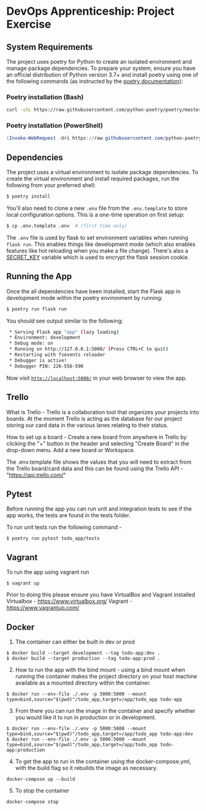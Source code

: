 # DevOps Apprenticeship: Project Exercise

## System Requirements

The project uses poetry for Python to create an isolated environment and manage package dependencies. To prepare your system, ensure you have an official distribution of Python version 3.7+ and install poetry using one of the following commands (as instructed by the [poetry documentation](https://python-poetry.org/docs/#system-requirements)):

### Poetry installation (Bash)

```bash
curl -sSL https://raw.githubusercontent.com/python-poetry/poetry/master/get-poetry.py | python
```

### Poetry installation (PowerShell)

```powershell
(Invoke-WebRequest -Uri https://raw.githubusercontent.com/python-poetry/poetry/master/get-poetry.py -UseBasicParsing).Content | python
```

## Dependencies

The project uses a virtual environment to isolate package dependencies. To create the virtual environment and install required packages, run the following from your preferred shell:

```bash
$ poetry install
```

You'll also need to clone a new `.env` file from the `.env.template` to store local configuration options. This is a one-time operation on first setup:

```bash
$ cp .env.template .env  # (first time only)
```

The `.env` file is used by flask to set environment variables when running `flask run`. This enables things like development mode (which also enables features like hot reloading when you make a file change). There's also a [SECRET_KEY](https://flask.palletsprojects.com/en/1.1.x/config/#SECRET_KEY) variable which is used to encrypt the flask session cookie.

## Running the App

Once the all dependencies have been installed, start the Flask app in development mode within the poetry environment by running:
```bash
$ poetry run flask run
```

You should see output similar to the following:
```bash
 * Serving Flask app "app" (lazy loading)
 * Environment: development
 * Debug mode: on
 * Running on http://127.0.0.1:5000/ (Press CTRL+C to quit)
 * Restarting with fsevents reloader
 * Debugger is active!
 * Debugger PIN: 226-556-590
```
Now visit [`http://localhost:5000/`](http://localhost:5000/) in your web browser to view the app.

## Trello 

What is Trello - Trello is a collaboration tool that organizes your projects into boards. At the moment Trello is acting as the database for our project storing our card data in the various lanes relating to their status. 

How to set up a board - Create a new board from anywhere in Trello by clicking the "+" button in the header and selecting "Create Board" in the drop-down menu. Add a new board or Workspace.

The .env.template file shows the values that you will need to extract from the Trello board/card data and this can be found using the Trello API - "https://api.trello.com/"


## Pytest 

Before running the app you can run unit and integration tests to see if the app works, the tests are found in the tests folder. 

To run unit tests run the following command - 
```
$ poetry run pytest todo_app/tests
```

## Vagrant 

To run the app using vagrant run 
```
$ vagrant up 
```
 
Prior to doing this please ensure you have VirtualBox and Vagrant installed 
Virtualbox - https://www.virtualbox.org/
Vagrant - https://www.vagrantup.com/


## Docker 

1. The container can either be built in dev or prod 
```
$ docker build --target development --tag todo-app:dev .
$ docker build --target production --tag todo-app:prod .
```

2. How to run the app with the bind mount - using a bind mount when running the container makes the project directory on your host machine available as a mounted directory within the container.
```
$ docker run --env-file ./.env -p 5000:5000 --mount type=bind,source="$(pwd)"/todo_app,target=/app/todo_app todo-app
```

3. From there you can run the image in the container and specify whether you would like it to run in production or in development.
```
$ docker run --env-file ./.env -p 5000:5000 --mount type=bind,source="$(pwd)"/todo_app,target=/app/todo_app todo-app:dev
$ docker run --env-file ./.env -p 5000:5000 --mount type=bind,source="$(pwd)"/todo_app,target=/app/todo_app todo-app:production
```

4. To get the app to run in the container using the docker-compose.yml, with the build flag so it rebuilds the image as necessary.
```
docker-compose up --build
```

5. To stop the container  
```
docker-compose stop
```
